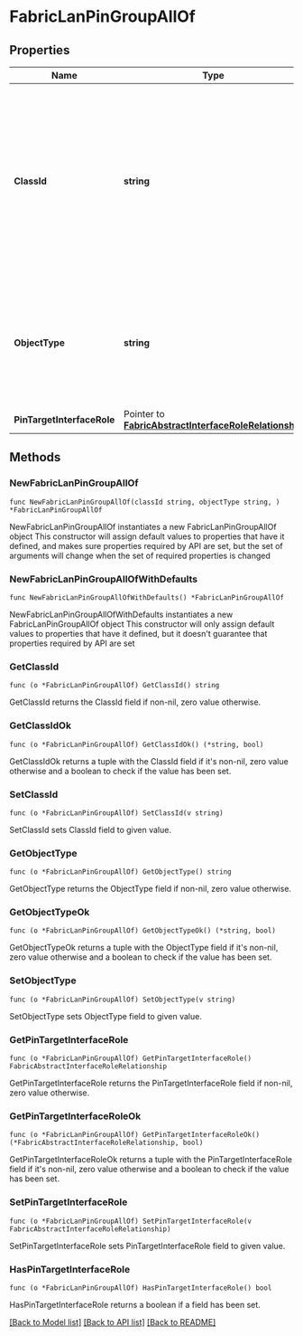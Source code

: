 # FabricLanPinGroupAllOf

## Properties

Name | Type | Description | Notes
------------ | ------------- | ------------- | -------------
**ClassId** | **string** | The fully-qualified name of the instantiated, concrete type. This property is used as a discriminator to identify the type of the payload when marshaling and unmarshaling data. | [default to "fabric.LanPinGroup"]
**ObjectType** | **string** | The fully-qualified name of the instantiated, concrete type. The value should be the same as the &#39;ClassId&#39; property. | [default to "fabric.LanPinGroup"]
**PinTargetInterfaceRole** | Pointer to [**FabricAbstractInterfaceRoleRelationship**](FabricAbstractInterfaceRoleRelationship.md) |  | [optional] 

## Methods

### NewFabricLanPinGroupAllOf

`func NewFabricLanPinGroupAllOf(classId string, objectType string, ) *FabricLanPinGroupAllOf`

NewFabricLanPinGroupAllOf instantiates a new FabricLanPinGroupAllOf object
This constructor will assign default values to properties that have it defined,
and makes sure properties required by API are set, but the set of arguments
will change when the set of required properties is changed

### NewFabricLanPinGroupAllOfWithDefaults

`func NewFabricLanPinGroupAllOfWithDefaults() *FabricLanPinGroupAllOf`

NewFabricLanPinGroupAllOfWithDefaults instantiates a new FabricLanPinGroupAllOf object
This constructor will only assign default values to properties that have it defined,
but it doesn't guarantee that properties required by API are set

### GetClassId

`func (o *FabricLanPinGroupAllOf) GetClassId() string`

GetClassId returns the ClassId field if non-nil, zero value otherwise.

### GetClassIdOk

`func (o *FabricLanPinGroupAllOf) GetClassIdOk() (*string, bool)`

GetClassIdOk returns a tuple with the ClassId field if it's non-nil, zero value otherwise
and a boolean to check if the value has been set.

### SetClassId

`func (o *FabricLanPinGroupAllOf) SetClassId(v string)`

SetClassId sets ClassId field to given value.


### GetObjectType

`func (o *FabricLanPinGroupAllOf) GetObjectType() string`

GetObjectType returns the ObjectType field if non-nil, zero value otherwise.

### GetObjectTypeOk

`func (o *FabricLanPinGroupAllOf) GetObjectTypeOk() (*string, bool)`

GetObjectTypeOk returns a tuple with the ObjectType field if it's non-nil, zero value otherwise
and a boolean to check if the value has been set.

### SetObjectType

`func (o *FabricLanPinGroupAllOf) SetObjectType(v string)`

SetObjectType sets ObjectType field to given value.


### GetPinTargetInterfaceRole

`func (o *FabricLanPinGroupAllOf) GetPinTargetInterfaceRole() FabricAbstractInterfaceRoleRelationship`

GetPinTargetInterfaceRole returns the PinTargetInterfaceRole field if non-nil, zero value otherwise.

### GetPinTargetInterfaceRoleOk

`func (o *FabricLanPinGroupAllOf) GetPinTargetInterfaceRoleOk() (*FabricAbstractInterfaceRoleRelationship, bool)`

GetPinTargetInterfaceRoleOk returns a tuple with the PinTargetInterfaceRole field if it's non-nil, zero value otherwise
and a boolean to check if the value has been set.

### SetPinTargetInterfaceRole

`func (o *FabricLanPinGroupAllOf) SetPinTargetInterfaceRole(v FabricAbstractInterfaceRoleRelationship)`

SetPinTargetInterfaceRole sets PinTargetInterfaceRole field to given value.

### HasPinTargetInterfaceRole

`func (o *FabricLanPinGroupAllOf) HasPinTargetInterfaceRole() bool`

HasPinTargetInterfaceRole returns a boolean if a field has been set.


[[Back to Model list]](../README.md#documentation-for-models) [[Back to API list]](../README.md#documentation-for-api-endpoints) [[Back to README]](../README.md)


